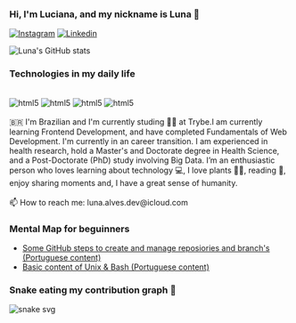 ### Hi, I'm Luciana, and my nickname is Luna 🌙

[![Instagram](https://img.shields.io/badge/Instagram-E4405F?style=for-the-badge&logo=instagram&logoColor=white)](https://www.instagram.com/luna.alves.dev/)
[![Linkedin](https://img.shields.io/badge/LinkedIn-0077B5?style=for-the-badge&logo=linkedin&logoColor=white)](https://www.linkedin.com/in/lunadev)

![Luna's GitHub stats](https://github-readme-stats.vercel.app/api?username=luna-alves-dev&show_icons=true&theme=dracula)
	
### Technologies in my daily life
<div style="display: inline_block"><br/>
  <image alineg=center alt="html5" src="https://img.shields.io/badge/HTML5-E34F26?style=for-the-badge&logo=html5&logoColor=white" />
  <image alineg=center alt="html5" src="https://img.shields.io/badge/CSS-239120?&style=for-the-badge&logo=css3&logoColor=white" />
  <image alineg=center alt="html5" src="https://img.shields.io/badge/JavaScript-F7DF1E?style=for-the-badge&logo=javascript&logoColor=black" />
  <image alineg=center alt="html5" src="https://img.shields.io/badge/React-20232A?style=for-the-badge&logo=react&logoColor=61DAFB" />
</div>
  <br/>
🇧🇷 I'm Brazilian and I'm currently studing 👩‍🎓 at Trybe.I am currently learning Frontend Development, and have completed Fundamentals of Web Development. I'm currently in an career transition. I am experienced in health research, hold a Master's and Doctorate degree in Health Science, and a Post-Doctorate (PhD) study involving Big Data. I’m an enthusiastic person who loves learning about technology 💻, I love plants 🌵🌿, reading 📖, enjoy sharing moments and, I have a great sense of humanity.
<br/>
<br/>
📫 How to reach me: luna.alves.dev@icloud.com
<br/>

### Mental Map for beguinners 
- [Some GitHub steps to create and manage reposiories and branch's (Portuguese content)](https://miro.com/app/board/uXjVO_iO2zM=/?share_link_id=540650843555)
- [Basic content of Unix & Bash (Portuguese content)](https://miro.com/app/board/uXjVOAZRdUQ=/?share_link_id=637462461856)

### Snake eating my contribution graph 🐍
![snake svg](https://github.com/luna-alves-dev/luna-alves-dev/blob/output/github-contribution-grid-snake.svg)


